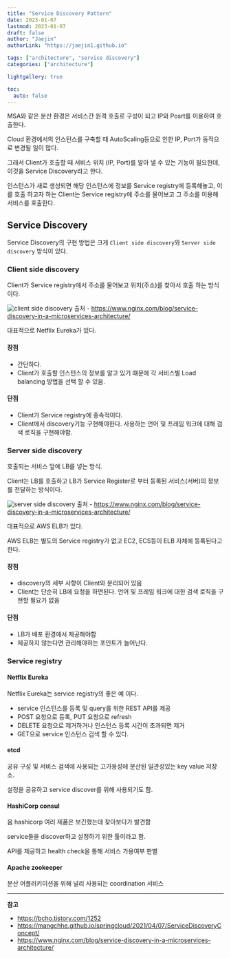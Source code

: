 ```yaml
---
title: "Service Discovery Pattern"
date: 2023-01-07
lastmod: 2023-01-07
draft: false
author: "Jaejin"
authorLink: "https://jaejin1.github.io"

tags: ["architecture", "service discovery"]
categories: ["architecture"]

lightgallery: true

toc:
  auto: false
---
```


MSA와 같은 분산 환경은 서비스간 원격 호출로 구성이 되고 IP와 Posrt를 이용하여 호출한다.

Cloud 환경에서의 인스턴스를 구축할 때 AutoScaling등으로 인한 IP, Port가 동적으로 변경될 일이 많다.

그래서 Client가 호출할 때 서비스 위치 (IP, Port)를 알아 낼 수 있는 기능이 필요한데, 이것을 Service Discovery라고 한다.

<!--more-->

인스턴스가 새로 생성되면 해당 인스턴스에 정보를 Service registry에 등록해놓고, 이를 호출 하고자 하는 Client는 Service registry에 주소를 물어보고 그 주소를 이용해 서비스를 호출한다.

## Service Discovery

Service Discovery의 구현 방법은 크게 `Client side discovery`와 `Server side discovery` 방식이 있다.

### Client side discovery

Client가 Service registry에서 주소를 물어보고 위치(주소)를 찾아서 호출 하는 방식이다.

![client side discovery](https://www.nginx.com/wp-content/uploads/2016/04/Richardson-microservices-part4-2_client-side-pattern.png "client side discovery")
출처 - https://www.nginx.com/blog/service-discovery-in-a-microservices-architecture/

대표적으로 Netflix Eureka가 있다.

#### 장점

* 간단하다.
* Client가 호출할 인스턴스의 정보를 알고 있기 떄문에 각 서비스별 Load balancing 방법을 선택 할 수 있음.

#### 단점

* Client가 Service registry에 종속적이다.
* Client에서 discovery기능 구현해야한다. 사용하는 언어 및 프레임 워크에 대해 검색 로직을 구현해야함.

### Server side discovery

호출되는 서비스 앞에 LB를 넣는 방식.

Client는 LB를 호출하고 LB가 Service Register로 부터 등록된 서비스(서버)의 정보를 전달하는 방식이다.

![server side discovery](https://www.nginx.com/wp-content/uploads/2016/04/Richardson-microservices-part4-3_server-side-pattern.png "server side discovery")
출처 - https://www.nginx.com/blog/service-discovery-in-a-microservices-architecture/

대표적으로 AWS ELB가 있다.

AWS ELB는 별도의 Service registry가 없고 EC2, ECS등이 ELB 자체에 등록된다고한다.

#### 장점

* discovery의 세부 사항이 Client와 분리되어 있음
* Client는 단순히 LB에 요청을 하면된다. 언어 및 프레임 워크에 대한 검색 로직을 구현할 필요가 없음

#### 단점

* LB가 배포 환경에서 제공해야함
* 제공하지 않는다면 관리해야하는 포인트가 늘어난다.

### Service registry

#### Netflix Eureka

Netflix Eureka는 service registry의 좋은 예 이다.

* service 인스턴스를 등록 및 query를 위한 REST API를 제공
* POST 요청으로 등록, PUT 요청으로 refresh
* DELETE 요청으로 제거하거나 인스턴스 등록 시간이 초과되면 제거 
* GET으로 service 인스턴스 검색 할 수 있다.

#### etcd

공유 구성 및 서비스 검색에 사용되는 고가용성에 분산된 일관성있는 key value 저장소.

설정을 공유하고 service discover를 위해 사용되기도 함.

#### HashiCorp consul

음 hashicorp 여러 제품은 보긴했는데 찾아보다가 발견함

service들을 discover하고 설정하기 위한 툴이라고 함.

API를 제공하고 health check을 통해 서비스 가용여부 판별

#### Apache zookeeper

분산 어플러키이션을 위해 널리 사용되는 coordination 서비스

---

**참고**

* https://bcho.tistory.com/1252
* https://mangchhe.github.io/springcloud/2021/04/07/ServiceDiscoveryConcept/
* https://www.nginx.com/blog/service-discovery-in-a-microservices-architecture/